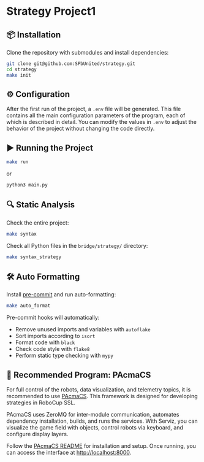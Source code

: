 # Strategy Project1

## 📦 Installation

Clone the repository with submodules and install dependencies:

```bash
git clone git@github.com:SPbUnited/strategy.git
cd strategy
make init
```

## ⚙️ Configuration

After the first run of the project, a `.env` file will be generated. This file contains all the main configuration parameters of the program, each of which is described in detail. You can modify the values in `.env` to adjust the behavior of the project without changing the code directly.

## ▶️ Running the Project

```bash
make run
```
or 
```bash
python3 main.py
```

## 🔍 Static Analysis

Check the entire project:

```bash
make syntax
```

Check all Python files in the `bridge/strategy/` directory:

```bash
make syntax_strategy
```


## 🛠️ Auto Formatting

Install [pre-commit](https://pre-commit.com/) and run auto-formatting:

```bash
make auto_format
```

Pre-commit hooks will automatically:

* Remove unused imports and variables with `autoflake`
* Sort imports according to `isort`
* Format code with `black`
* Check code style with `flake8`
* Perform static type checking with `mypy`


## 🤖 Recommended Program: PAcmaCS

For full control of the robots, data visualization, and telemetry topics, it is recommended to use [PAcmaCS](https://github.com/SPbUnited/PAcmaCS). This framework is designed for developing strategies in RoboCup SSL.

PAcmaCS uses ZeroMQ for inter-module communication, automates dependency installation, builds, and runs the services. With Serviz, you can visualize the game field with objects, control robots via keyboard, and configure display layers.

Follow the [PAcmaCS README](https://github.com/SPbUnited/PAcmaCS) for installation and setup. Once running, you can access the interface at [http://localhost:8000](http://localhost:8000).
